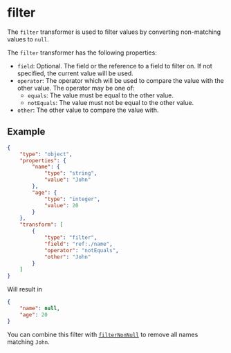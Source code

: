 # filter

The `filter` transformer is used to filter values by converting
non-matching values to `null`.

The `filter` transformer has the following properties:

-   `field`: Optional. The field or the reference to a field to filter on.
    If not specified, the current value will be used.
-   `operator`: The operator which will be used to compare the value with the other value.
    The operator may be one of:
    -   `equals`: The value must be equal to the other value.
    -   `notEquals`: The value must not be equal to the other value.
-   `other`: The other value to compare the value with.

## Example

```json
{
    "type": "object",
    "properties": {
        "name": {
            "type": "string",
            "value": "John"
        },
        "age": {
            "type": "integer",
            "value": 20
        }
    },
    "transform": [
        {
            "type": "filter",
            "field": "ref:./name",
            "operator": "notEquals",
            "other": "John"
        }
    ]
}
```

Will result in

```json
{
    "name": null,
    "age": 20
}
```

You can combine this filter with [`filterNonNull`](filterNonNull.md) to remove
all names matching `John`.
